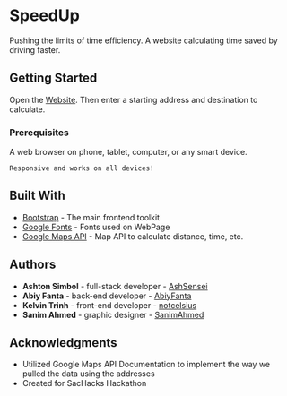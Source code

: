 # SpeedUp

Pushing the limits of time efficiency. A website calculating time saved by driving faster.
## Getting Started

Open the [Website](dainty-gecko-83e330.netlify.app/). Then enter a starting address and destination to calculate.

### Prerequisites

A web browser on phone, tablet, computer, or any smart device.

```
Responsive and works on all devices!
```

## Built With

* [Bootstrap](https://getbootstrap.com/docs/5.3/getting-started/introduction/) - The main frontend toolkit
* [Google Fonts](https://fonts.google.com/) - Fonts used on WebPage
* [Google Maps API](https://developers.google.com/maps/documentation/javascript) - Map API to calculate distance, time, etc.


## Authors

* **Ashton Simbol** - full-stack developer - [AshSensei](https://github.com/AshSensei)
* **Abiy Fanta** - back-end developer - [AbiyFanta](https://github.com/AbiyFanta/)
* **Kelvin Trinh** - front-end developer - [notcelsius](https://github.com/notcelsius)
* **Sanim Ahmed** - graphic designer - [SanimAhmed](https://www.linkedin.com/in/sanim-ahmed/)

## Acknowledgments

* Utilized Google Maps API Documentation to implement the way we pulled the data using the addresses
* Created for SacHacks Hackathon


